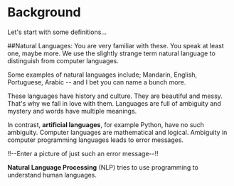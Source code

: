 # Background

Let's start with some definitions...

##Natural Languages:
You are very familiar with these. You speak at least one, maybe more. We use the slightly strange term natural language to distinguish from computer languages. 

Some examples of natural languages include; Mandarin, English, Portuguese, Arabic -- and I bet you can name a bunch more. 

These languages have history and culture. They are beautiful and messy. That's why we fall in love with them. Languages are full of ambiguity and mystery and words have multiple meanings.  


In contrast, **artificial languages**, for example Python, have no such ambiguity. Computer languages are mathematical and logical. Ambiguity in computer programming languages leads to error messages. 

!!--Enter a picture of just such an error message--!!

**Natural Language Processing** (NLP) tries to use programming to understand human languages. 



